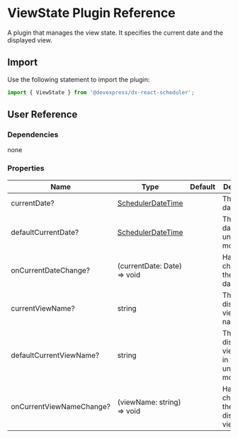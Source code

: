 # ViewState Plugin Reference

A plugin that manages the view state. It specifies the current date and the displayed view.

## Import

Use the following statement to import the plugin:

```js
import { ViewState } from '@devexpress/dx-react-scheduler';
```

## User Reference

### Dependencies

none

### Properties

Name | Type | Default | Description
-----|------|---------|------------
currentDate? | [SchedulerDateTime](scheduler.md#SchedulerDateTime) | | The current date.
defaultCurrentDate? | [SchedulerDateTime](scheduler.md#SchedulerDateTime) | | The initial date in the uncontrolled mode.
onCurrentDateChange? | (currentDate: Date) => void | | Handles changes to the current date.
currentViewName? | string | | The displayed view's name.
defaultCurrentViewName? | string | | The initially displayed view's name in the uncontrolled mode.
onCurrentViewNameChange? | (viewName: string) => void | | Handles changes to the displayed view.
